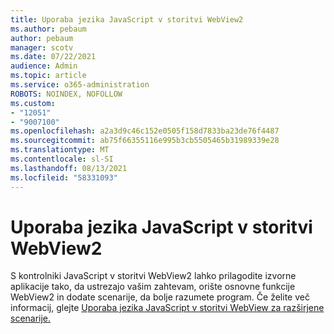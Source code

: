 ```yaml
---
title: Uporaba jezika JavaScript v storitvi WebView2
ms.author: pebaum
author: pebaum
manager: scotv
ms.date: 07/22/2021
audience: Admin
ms.topic: article
ms.service: o365-administration
ROBOTS: NOINDEX, NOFOLLOW
ms.custom:
- "12051"
- "9007100"
ms.openlocfilehash: a2a3d9c46c152e0505f158d7833ba23de76f4487
ms.sourcegitcommit: ab75f66355116e995b3cb5505465b31989339e28
ms.translationtype: MT
ms.contentlocale: sl-SI
ms.lasthandoff: 08/13/2021
ms.locfileid: "58331093"
---
```

# <a name="use-javascript-in-webview2"></a>Uporaba jezika JavaScript v storitvi WebView2

S kontrolniki JavaScript v storitvi WebView2 lahko prilagodite izvorne aplikacije tako, da ustrezajo vašim zahtevam, orište osnovne funkcije WebView2 in dodate scenarije, da bolje razumete program. Če želite več informacij, glejte [Uporaba jezika JavaScript v storitvi WebView za razširjene scenarije.](https://docs.microsoft.com/microsoft-edge/webview2/how-to/javascript)
